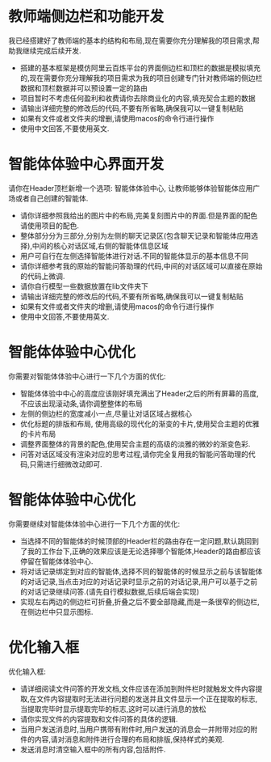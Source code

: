 # 教师端侧边栏和功能开发
我已经搭建好了教师端的基本的结构和布局,现在需要你充分理解我的项目需求,帮助我继续完成后续开发.
- 搭建的基本框架是模仿阿里云百炼平台的界面侧边栏和顶栏的数据是模拟填充的,现在需要你充分理解我的项目需求为我的项目创建专门针对教师端的侧边栏数据和顶栏数据并可以预设置一定的路由
- 项目暂时不考虑任何盈利和收费请你去除商业化的内容,填充契合主题的数据
- 请输出详细完整的修改后的代码,不要有所省略,确保我可以一键复制粘贴
- 如果有文件或者文件夹的增删,请使用macos的命令行进行操作
- 使用中文回答,不要使用英文.

# 智能体体验中心界面开发
请你在Header顶栏新增一个选项: 智能体体验中心, 让教师能够体验智能体应用广场或者自己创建的智能体.
- 请你详细参照我给出的图片中的布局,完美复刻图片中的界面.但是界面的配色请使用项目的配色.
- 整体部分分为三部分,分别为左侧的聊天记录区(包含聊天记录和智能体应用选择),中间的核心对话区域,右侧的智能体信息区域
- 用户可自行在左侧选择智能体进行对话.不同的智能体显示的基本信息不同
- 请你详细参考我的原始的智能问答助理的代码,中间的对话区域可以直接在原始的代码上微调.
- 请你自行模型一些数据放置在lib文件夹下
- 请输出详细完整的修改后的代码,不要有所省略,确保我可以一键复制粘贴
- 如果有文件或者文件夹的增删,请使用macos的命令行进行操作
- 使用中文回答,不要使用英文.

# 智能体体验中心优化
你需要对智能体体验中心进行一下几个方面的优化:
- 智能体体验中中心的高度应该刚好填充满出了Header之后的所有屏幕的高度,不应该出现滚动条,请你调整整体的布局
- 左侧的侧边栏的宽度减小一点,尽量让对话区域占据核心
- 优化标题的排版和布局, 使用高级的现代化的渐变的卡片,使用契合主题的优雅的卡片布局
- 调整界面整体的背景的配色,使用契合主题的高级的淡雅的微妙的渐变色彩.
- 问答对话区域没有渲染对应的思考过程,请你完全复用我的智能问答助理的代码,只需进行细微改动即可.

# 智能体体验中心优化
你需要继续对智能体体验中心进行一下几个方面的优化:
- 当选择不同的智能体的时候顶部的Header栏的路由存在一定问题,默认跳回到了我的工作台下,正确的效果应该是无论选择哪个智能体,Header的路由都应该停留在智能体体验中心.
- 将对话记录绑定到对应的智能体,选择不同的智能体的时候显示之前与该智能体的对话记录,当点击对应的对话记录时显示之前的对话记录,用户可以基于之前的对话记录继续问答.(请先自行模拟数据,后续后端会实现)
- 实现左右两边的侧边栏可折叠,折叠之后不要全部隐藏,而是一条很窄的侧边栏,在侧边栏中只显示图标.

# 优化输入框
优化输入框:

- 请详细阅读文件问答的开发文档,文件应该在添加到附件栏时就触发文件内容提取,在文件内容提取时无法进行问题的发送并且文件显示一个正在提取的标志,当提取完毕时显示提取完毕的标志,这时可以进行消息的放松
- 请你实现文件的内容提取和文件问答的具体的逻辑.
- 当用户发送消息时,当用户携带有附件时,用户发送的消息会一并附带对应的附件的内容,请对消息和附件进行合理的布局和排版,保持样式的美观.
- 发送消息时清空输入框中的所有内容,包括附件.